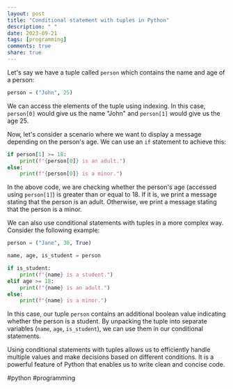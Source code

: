 ```yaml
---
layout: post
title: "Conditional statement with tuples in Python"
description: " "
date: 2023-09-21
tags: [programming]
comments: true
share: true
---
```


Let's say we have a tuple called `person` which contains the name and age of a person:

```python
person = ("John", 25)
```

We can access the elements of the tuple using indexing. In this case, `person[0]` would give us the name "John" and `person[1]` would give us the age 25.

Now, let's consider a scenario where we want to display a message depending on the person's age. We can use an `if` statement to achieve this:

```python
if person[1] >= 18:
    print(f"{person[0]} is an adult.")
else:
    print(f"{person[0]} is a minor.")
```

In the above code, we are checking whether the person's age (accessed using `person[1]`) is greater than or equal to 18. If it is, we print a message stating that the person is an adult. Otherwise, we print a message stating that the person is a minor.

We can also use conditional statements with tuples in a more complex way. Consider the following example:

```python
person = ("Jane", 30, True)

name, age, is_student = person

if is_student:
    print(f"{name} is a student.")
elif age >= 18:
    print(f"{name} is an adult.")
else:
    print(f"{name} is a minor.")
```

In this case, our tuple `person` contains an additional boolean value indicating whether the person is a student. By unpacking the tuple into separate variables (`name`, `age`, `is_student`), we can use them in our conditional statements. 

Using conditional statements with tuples allows us to efficiently handle multiple values and make decisions based on different conditions. It is a powerful feature of Python that enables us to write clean and concise code.

#python #programming